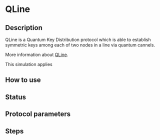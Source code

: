 # QLine 

## Description
QLine is a Quantum Key Distribution protocol which is able to establish symmetric keys among each of two nodes in a line via quantum cannels.

More information about [QLine](https://veriqloud.com/solutions/qline/).

This simulation applies 

## How to use


## Status


## Protocol parameters


## Steps

